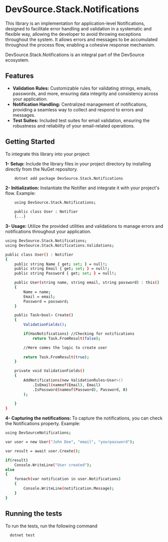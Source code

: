 # DevSource.Stack.Notifications

This library is an implementation for application-level Notifications, designed to facilitate error handling and validation in a systematic and flexible way, allowing the developer to avoid throwing exceptions throughout the system. It allows errors and messages to be accumulated throughout the process flow, enabling a cohesive response mechanism.

DevSource.Stack.Notifications is an integral part of the DevSource ecosystem.

## Features

- **Validation Rules:** Customizable rules for validating strings, emails, passwords, and more, ensuring data integrity and consistency across your application.
- **Notification Handling:** Centralized management of notifications, providing a seamless way to collect and respond to errors and messages.
- **Test Suites:** Included test suites for email validation, ensuring the robustness and reliability of your email-related operations.

## Getting Started

To integrate this library into your project:

**1- Setup:** Include the library files in your project directory by installing directly from the NuGet repository.
```bash
    dotnet add package DevSource.Stack.Notifications
```

**2- Initialization:** Instantiate the Notifier and integrate it with your project's flow. Example:
```bash
    using DevSource.Stack.Notifications;

    public class User : Notifier
    {...}
```

**3- Usage:** Utilize the provided utilities and validations to manage errors and notifications throughout your application.
```bash
using DevSource.Stack.Notifications;
using DevSource.Stack.Notifications.Validations;

public class User() : Notifier
{
    public string Name { get; set; } = null!;
    public string Email { get; set; } = null!;
    public string Password { get; set; } = null!;

    public User(string name, string email, string password) : this()
    {
        Name = name;
        Email = email;
        Password = password;
    }

    public Task<bool> Create()
    {
        ValidationFields();

        if(HasNotifications) //Checking for notifications
            return Task.FromResult(false);

        //Here comes the logic to create user
            
        return Task.FromResult(true);
    }

    private void ValidationFields()
    {
        AddNotifications(new ValidationRules<User>()
            .IsEmail(nameof(Email), Email)
            .IsPassword(nameof(Password), Password, 8)
        );
                
    }
}
```

**4- Capturing the notifications:** To capture the notifications, you can check the Notifications property. Example:
```bash
using DevSourceNotifications;

var user = new User("John Doe", "email", "yourpassword");

var result = await user.Create();

if(result)
    Console.WriteLine("User created");
else
{
    foreach(var notification in user.Notifications)
    {
        Console.WriteLine(notification.Message);
    }
}
```

## Running the tests

To run the tests, run the following command

```bash
  dotnet test
```